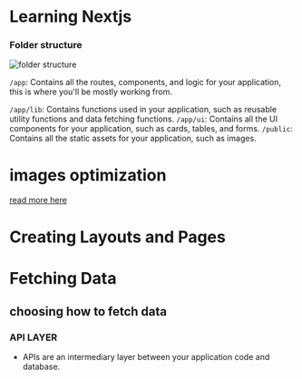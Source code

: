 # Learning Nextjs

### Folder structure

![folder structure](Images/learn-folder-structure.avif)

`/app`: Contains all the routes, components, and logic for your application, this is where you'll be mostly working from.

`/app/lib`: Contains functions used in your application, such as reusable utility functions and data fetching functions.
`/app/ui`: Contains all the UI components for your application, such as cards, tables, and forms.
`/public`: Contains all the static assets for your application, such as images.

# images optimization

[read more here](https://nextjs.org/learn/dashboard-app/optimizing-fonts-images)

# Creating Layouts and Pages

# Fetching Data

## choosing how to fetch data

### API LAYER

- APIs are an intermediary layer between your application code and database.

